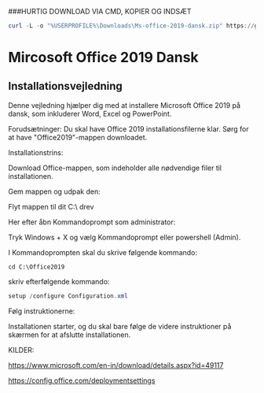 ###HURTIG DOWNLOAD VIA CMD, KOPIER OG INDSÆT

```powershell
curl -L -o "%USERPROFILE%\Downloads\Ms-office-2019-dansk.zip" https://github.com/Murdervan/Ms-office-2019-dansk/archive/refs/heads/main.zip
```

# Mircosoft Office 2019 Dansk 
## Installationsvejledning
Denne vejledning hjælper dig med at installere Microsoft Office 2019 på dansk, som inkluderer Word, Excel og PowerPoint.

Forudsætninger:
Du skal have Office 2019 installationsfilerne klar. Sørg for at have "Office2019"-mappen downloadet.

Installationstrins:

Download Office-mappen, som indeholder alle nødvendige filer til installationen.

Gem mappen og udpak den:

Flyt mappen til dit C:\ drev 

Her efter åbn Kommandoprompt som administrator:

Tryk Windows + X og vælg Kommandoprompt eller powershell (Admin).

I Kommandoprompten skal du skrive følgende kommando:

```powerhsell
cd C:\Office2019
```

skriv efterfølgende kommando:

```powershell
setup /configure Configuration.xml
```

Følg instruktionerne:

Installationen starter, og du skal bare følge de videre instruktioner på skærmen for at afslutte installationen.

KILDER:

https://www.microsoft.com/en-in/download/details.aspx?id=49117

https://config.office.com/deploymentsettings
